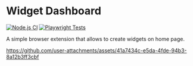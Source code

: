# Widget Dashboard

[![Node.js CI](https://github.com/Shavrin/widget-dashboard/actions/workflows/node.js.yml/badge.svg)](https://github.com/Shavrin/widget-dashboard/actions/workflows/node.js.yml)
[![Playwright Tests](https://github.com/Shavrin/widget-dashboard/actions/workflows/playwright.yml/badge.svg)](https://github.com/Shavrin/widget-dashboard/actions/workflows/playwright.yml)


A simple browser extension that allows to create widgets on home page.



https://github.com/user-attachments/assets/41a7434c-e5da-4fde-94b3-8a12b3ff3cbf



